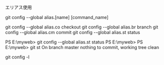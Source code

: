 エリアス使用

git config --global alias.[name] [command_name]

git config --global alias.co checkout
git config --global alias.br branch
git config --global alias.cm commit
git config --global alias.st status


PS E:\myweb> git config --global alias.st status
PS E:\myweb> 
PS E:\myweb> git st
On branch master
nothing to commit, working tree clean

git config -l

